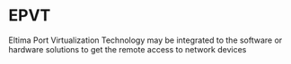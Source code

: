 # EPVT
Eltima Port Virtualization Technology may be integrated to the software or hardware solutions to get the remote access to network devices
